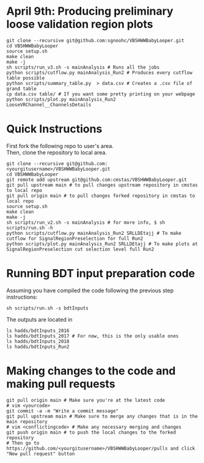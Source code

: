 # April 9th: Producing preliminary loose validation region plots

    git clone --recursive git@github.com:sgnoohc/VBSHWWBabyLooper.git
    cd VBSHWWBabyLooper
    source setup.sh
    make clean
    make -j
    sh scripts/run_v3.sh -s mainAnalysis # Runs all the jobs
    python scripts/cutflow.py mainAnalysis_Run2 # Produces every cutflow table possible
    python scripts/summary_table.py  > data.csv # Creates a .csv file of grand table
    cp data.csv table/ # If you want some pretty printing on your webpage
    python scripts/plot.py mainAnalysis_Run2 LooseVRChannel__ChannelsDetails

# Quick Instructions

First fork the following repo to user's area.  
Then, clone the repository to local area.

    git clone --recursive git@github.com:<yourgitusername>/VBSHWWBabyLooper.git
    cd VBSHWWBabyLooper
    git remote add upstream git@github.com:cmstas/VBSHWWBabyLooper.git
    git pull upstream main # to pull changes upstream repository in cmstas to local repo
    git pull origin main # to pull changes forked repository in cmstas to local repo
    source setup.sh
    make clean
    make -j
    sh scripts/run_v2.sh -s mainAnalysis # for more info, $ sh scripts/run.sh -h
    python scripts/cutflow.py mainAnalysis_Run2 SRLLDEtajj # To make cutflow for SignalRegionPreselection for full Run2
    python scripts/plot.py mainAnalysis_Run2 SRLLDEtajj # To make plots at SignalRegionPreselection cut selection level full Run2

# Running BDT input preparation code

Assuming you have compiled the code following the previous step instructions:

    sh scripts/run.sh -s bdtInputs

The outputs are located in

    ls hadds/bdtInputs_2016
    ls hadds/bdtInputs_2017 # For now, this is the only usable ones
    ls hadds/bdtInputs_2018
    ls hadds/bdtInputs_Run2

# Making changes to the code and making pull requests

    git pull origin main # Make sure you're at the latest code
    # vim <yourcode>
    git commit -a -m "Write a commit message"
    git pull upstream main # Make sure to merge any changes that is in the main repository
    # vim <conflictingcode> # Make any necessary merging and changes
    git push origin main # to push the local changes to the forked repository
    # Then go to https://github.com/<yourgitusername>/VBSHWWBabyLooper/pulls and click "New pull request" button

